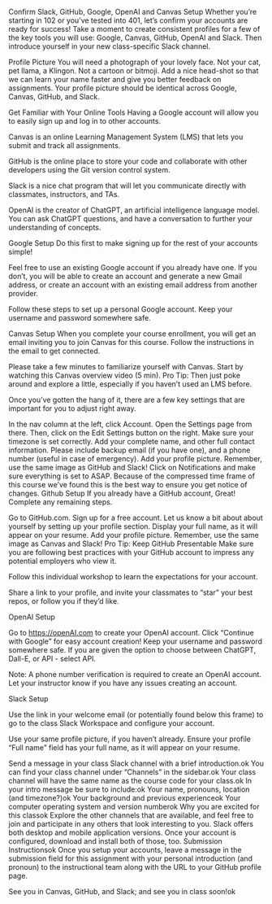 Confirm Slack, GitHub, Google, OpenAI and Canvas Setup
Whether you’re starting in 102 or you’ve tested into 401, let’s confirm your accounts are ready for success! Take a moment to create consistent profiles for a few of the key tools you will use: Google, Canvas, GitHub, OpenAI and Slack. Then introduce yourself in your new class-specific Slack channel.

Profile Picture
You will need a photograph of your lovely face. Not your cat, pet llama, a Klingon. Not a cartoon or bitmoji. Add a nice head-shot so that we can learn your name faster and give you better feedback on assignments. Your profile picture should be identical across Google, Canvas, GitHub, and Slack.

Get Familiar with Your Online Tools
Having a Google account will allow you to easily sign up and log in to other accounts.

Canvas is an online Learning Management System (LMS) that lets you submit and track all assignments.

GitHub is the online place to store your code and collaborate with other developers using the Git version control system.

Slack is a nice chat program that will let you communicate directly with classmates, instructors, and TAs.

OpenAI is the creator of ChatGPT, an artificial intelligence language model. You can ask ChatGPT questions, and have a conversation to further your understanding of concepts.

Google Setup
Do this first to make signing up for the rest of your accounts simple!

Feel free to use an existing Google account if you already have one. If you don’t, you will be able to create an account and generate a new Gmail address, or create an account with an existing email address from another provider.

Follow these steps to set up a personal Google account. Keep your username and password somewhere safe.

Canvas Setup
When you complete your course enrollment, you will get an email inviting you to join Canvas for this course. Follow the instructions in the email to get connected.

Please take a few minutes to familiarize yourself with Canvas. Start by watching this Canvas overview video (5 min). Pro Tip: Then just poke around and explore a little, especially if you haven’t used an LMS before.

Once you’ve gotten the hang of it, there are a few key settings that are important for you to adjust right away.

In the nav column at the left, click Account. Open the Settings page from there. Then, click on the Edit Settings button on the right. Make sure your timezone is set correctly.
Add your complete name, and other full contact information. Please include backup email (if you have one), and a phone number (useful in case of emergency).
Add your profile picture. Remember, use the same image as GitHub and Slack!
Click on Notifications and make sure everything is set to ASAP. Because of the compressed time frame of this course we’ve found this is the best way to ensure you get notice of changes.
Github Setup
If you already have a GitHub account, Great! Complete any remaining steps.

Go to GitHub.com.
Sign up for a free account.
Let us know a bit about about yourself by setting up your profile section. Display your full name, as it will appear on your resume.
Add your profile picture. Remember, use the same image as Canvas and Slack!
Pro Tip: Keep GitHub Presentable
Make sure you are following best practices with your GitHub account to impress any potential employers who view it.

Follow this individual workshop to learn the expectations for your account.

Share a link to your profile, and invite your classmates to “star” your best repos, or follow you if they’d like.

OpenAI Setup

Go to https://openAI.com to create your OpenAI account. Click “Continue with Google” for easy account creation! Keep your username and password somewhere safe. If you are given the option to choose between ChatGPT, Dall-E, or API - select API.

Note: A phone number verification is required to create an OpenAI account. Let your instructor know if you have any issues creating an account.

Slack Setup

Use the link in your welcome email (or potentially found below this frame) to go to the class Slack Workspace and configure your account.

Use your same profile picture, if you haven’t already. Ensure your profile “Full name” field has your full name, as it will appear on your resume.

Send a message in your class Slack channel with a brief introduction.ok
You can find your class channel under “Channels” in the sidebar.ok
Your class channel will have the same name as the course code for your class.ok
In your intro message be sure to include:ok
Your name, pronouns, location (and timezone?)ok
Your background and previous experienceok
Your computer operating system and version numberok
Why you are excited for this classok
Explore the other channels that are available, and feel free to join and participate in any others that look interesting to you.
Slack offers both desktop and mobile application versions. Once your account is configured, download and install both of those, too.
Submission Instructionsok
Once you setup your accounts, leave a message in the submission field for this assignment with your personal introduction (and pronoun) to the instructional team along with the URL to your GitHub profile page.

See you in Canvas, GitHub, and Slack; and see you in class soon!ok
